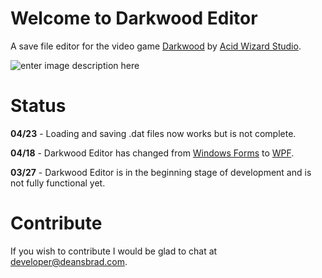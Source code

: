 # Welcome to Darkwood Editor
A save file editor for the video game [Darkwood](https://www.darkwoodgame.com/) by [Acid Wizard Studio](https://www.acidwizardstudio.com/).

![enter image description here](https://i.imgur.com/aj6d4ag.png)

# Status
**04/23** - Loading and saving .dat files now works but is not complete.

**04/18** - Darkwood Editor has changed from [Windows Forms](https://learn.microsoft.com/en-us/dotnet/desktop/winforms/overview/?view=netdesktop-8.0) to [WPF](https://learn.microsoft.com/en-us/dotnet/desktop/wpf/overview/?view=netdesktop-8.0).

**03/27** - Darkwood Editor is in the beginning stage of development and is not fully functional yet.

# Contribute
If you wish to contribute I would be glad to chat at developer@deansbrad.com.